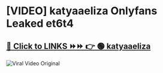 
 # [VIDEO] katyaaeliza Onlyfans Leaked et6t4

## <h2><a href="https://clipsfans.com/katyaaeliza&ref=git">🔗 Click to LINKS ⏩⏩ 👉 🟢 katyaaeliza </a></h2>

<a href="https://clipsfans.com/katyaaeliza&ref=git" rel="nofollow" data-target="animated-image.originalLink"><img src="https://i.ibb.co.com/xMMVF88/686577567.gif" alt="Viral Video Original" style="max-width: 100%; display: inline-block;" data-target="animated-image.originalImage"></a>

